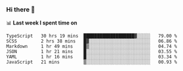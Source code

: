 ### Hi there 👋

<!--
**DBvc/DBvc** is a ✨ _special_ ✨ repository because its `README.md` (this file) appears on your GitHub profile.

Here are some ideas to get you started:

- 🔭 I’m currently working on ...
- 🌱 I’m currently learning ...
- 👯 I’m looking to collaborate on ...
- 🤔 I’m looking for help with ...
- 💬 Ask me about ...
- 📫 How to reach me: ...
- 😄 Pronouns: ...
- ⚡ Fun fact: ...
-->

📊 **Last week I spent time on**
<!--START_SECTION:waka-->

```text
TypeScript   30 hrs 19 mins  ███████████████████▓░░░░░   79.00 %
SCSS         2 hrs 38 mins   █▓░░░░░░░░░░░░░░░░░░░░░░░   06.86 %
Markdown     1 hr 49 mins    █▒░░░░░░░░░░░░░░░░░░░░░░░   04.74 %
JSON         1 hr 21 mins    █░░░░░░░░░░░░░░░░░░░░░░░░   03.55 %
YAML         1 hr 16 mins    █░░░░░░░░░░░░░░░░░░░░░░░░   03.34 %
JavaScript   21 mins         ▒░░░░░░░░░░░░░░░░░░░░░░░░   00.93 %
```

<!--END_SECTION:waka-->
